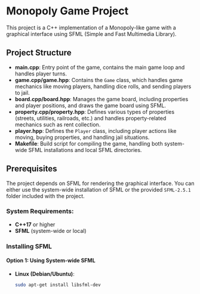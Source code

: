 # Monopoly Game Project

This project is a C++ implementation of a Monopoly-like game with a graphical interface using SFML (Simple and Fast Multimedia Library).

## Project Structure

- **main.cpp**: Entry point of the game, contains the main game loop and handles player turns.
- **game.cpp/game.hpp**: Contains the `Game` class, which handles game mechanics like moving players, handling dice rolls, and sending players to jail.
- **board.cpp/board.hpp**: Manages the game board, including properties and player positions, and draws the game board using SFML.
- **property.cpp/property.hpp**: Defines various types of properties (streets, utilities, railroads, etc.) and handles property-related mechanics such as rent collection.
- **player.hpp**: Defines the `Player` class, including player actions like moving, buying properties, and handling jail situations.
- **Makefile**: Build script for compiling the game, handling both system-wide SFML installations and local SFML directories.

## Prerequisites

The project depends on SFML for rendering the graphical interface. You can either use the system-wide installation of SFML or the provided `SFML-2.5.1` folder included with the project.

### System Requirements:
- **C++17** or higher
- **SFML** (system-wide or local)

### Installing SFML

#### Option 1: Using System-wide SFML

- **Linux (Debian/Ubuntu)**:
  ```bash
  sudo apt-get install libsfml-dev
